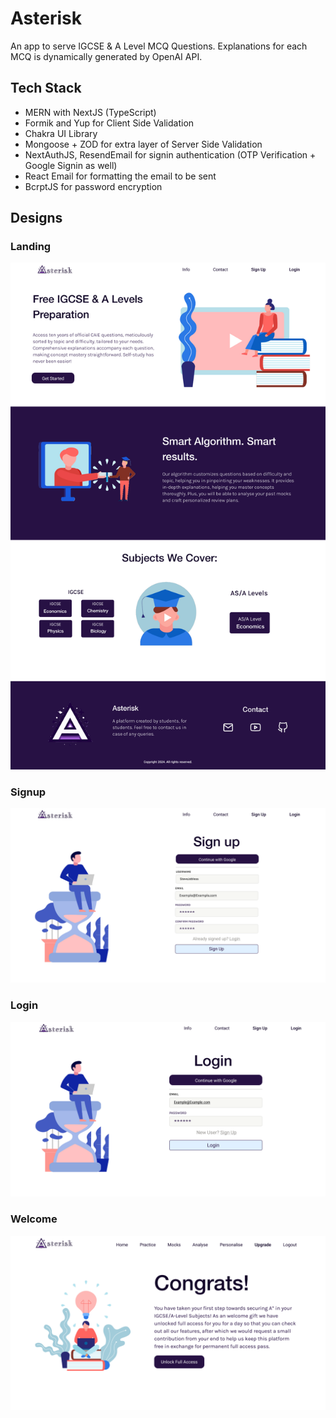 # Asterisk

An app to serve IGCSE & A Level MCQ Questions. Explanations for each MCQ is dynamically generated by OpenAI API.

## Tech Stack

- MERN with NextJS (TypeScript)
- Formik and Yup for Client Side Validation
- Chakra UI Library
- Mongoose + ZOD for extra layer of Server Side Validation
- NextAuthJS, ResendEmail for signin authentication (OTP Verification + Google Signin as well)
- React Email for formatting the email to be sent
- BcrptJS for password encryption

## Designs
### Landing
![Landing](public/Images/info.png)
### Signup
![Signup](public/Images/signup.png)
### Login
![Login](public/Images/login.png)
### Welcome
![Welcome](public/Images/welcome.png)

